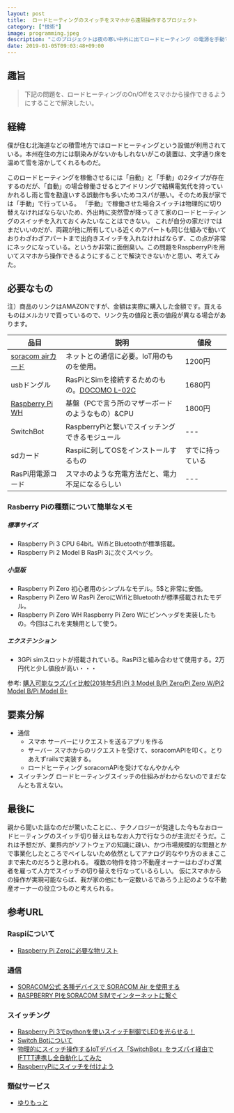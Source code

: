 ```yaml
---
layout: post
title:  ロードヒーティングのスイッチをスマホから遠隔操作するプロジェクト
category: ["技術"]
image: programming.jpeg
description: "このプロジェクトは夜の寒い中外に出てロードヒーティング の電源を手動で切り替えなければならないことへの怒りから生まれました"
date: 2019-01-05T09:03:48+09:00
---
```

## 趣旨
> 下記の問題を、ロードヒーティングのOn/Offをスマホから操作できるようにすることで解決したい。

## 経緯
僕が住む北海道などの積雪地方ではロードヒーティングという設備が利用されている。本州在住の方には馴染みがないかもしれないがこの装置は、文字通り床を温めて雪を溶かしてくれるものだ。

このロードヒーティングを稼働させるには「自動」と「手動」の2タイプが存在するのだが、「自動」の場合稼働させるとアイドリングで結構電気代を持っていかれるし雨と雪を勘違いする誤動作も多いためコスパが悪い。そのため我が家では「手動」で行っている。
「手動」で稼働させた場合スイッチは物理的に切り替えなければならないため、外出時に突然雪が降ってきて家のロードヒーティングのスイッチを入れておくみたいなことはできない。
これが自分の家だけではまだいいのだが、両親が他に所有している近くのアパートも同じ仕組みで動いておりわざわざアパートまで出向きスイッチを入れなければならず、この点が非常にネックになっている。というか非常に面倒臭い。この問題をRaspberryPiを用いてスマホから操作できるようにすることで解決できないかと思い、考えてみた。

## 必要なもの
注）商品のリンクはAMAZONですが、金額は実際に購入した金額です。買えるものはメルカリで買っているので、リンク先の値段と表の値段が異なる場合があります。

|品目|説明|値段|
|---|---|---|
|[soracom airカード](https://www.switch-science.com/catalog/2878/)|ネットとの通信に必要。IoT用のものを使用。|1200円|
|usbドングル|RasPiとSimを接続するためのもの。[DOCOMO L-02C](https://amzn.to/2R8teQC)|1680円|
|[Raspberry Pi WH](https://www.switch-science.com/catalog/3646/)|基盤（PCで言う所のマザーボードのようなもの）&CPU|1800円|
|SwitchBot|RaspberryPiと繋いでスイッチングできるモジュール|---|
|sdカード|Raspiに刺してOSをインストールするもの|すでに持っている|
|RasPi用電源コード|スマホのような充電方法だと、電力不足になるらしい|---|

### Rasberry Piの種類について簡単なメモ
##### 標準サイズ
- Raspberry Pi 3
CPU 64bit。WifiとBluetoothが標準搭載。
- Raspberry Pi 2 Model B
RasPi 3に次ぐスペック。
##### 小型版
- Raspberry Pi Zero
初心者用のシンプルなモデル。5$と非常に安価。
- Raspberry Pi Zero W
RasPi ZeroにWifiとBluetoothが標準搭載されたモデル。
- Raspberry Pi Zero WH
Raspberry Pi Zero Wにピンヘッダを実装したもの。今回はこれを実験用として使う。
##### エクステンション
- 3GPi
simスロットが搭載されている。RasPi3と組み合わせて使用する。2万円代と少し値段が高い・・・


参考: [購入可能なラズパイ比較(2018年5月)Pi 3 Model B/Pi Zero/Pi Zero W/Pi2 Model B/Pi Model B+](https://littlewing.hatenablog.com/entry/2016/01/26/135043)

## 要素分解
- 通信
	- スマホ
サーバーにリクエストを送るアプリを作る
	- サーバー
スマホからのリクエストを受けて、soracomAPIを叩く。とりあえずrailsで実装する。
	- ロードヒーティング
soracomAPiを受けてなんやかんや
- スイッチング
ロードヒーティングスイッチの仕組みがわからないのでまだなんとも言えない。

## 最後に
親から聞いた話なのだが驚いたことに、、テクノロジーが発達した今もなおロードヒーティングのスイッチ切り替えはもなお人力で行なうのが主流だそうだ。これは予想だが、業界内がソフトウェアの知識に疎い、かつ市場規模的な問題とかで事業化したところでペイしないため依然としてアナログ的なやり方のままここまで来たのだろうと思われる。
複数の物件を持つ不動産オーナーはわざわざ業者を雇って人力でスイッチの切り替えを行なっているらしい。
仮にスマホからの操作が実現可能ならば、我が家の他にも一定数いるであろう上記のような不動産オーナーの役立つものと考えられる。

## 参考URL
### Raspiについて
- [Raspberry Pi Zeroに必要な物リスト](https://www.g104robo.com/entry/shopping-list-for-raspberry-pi-zero#USB%E3%83%8F%E3%83%96)
### 通信
- [SORACOM公式 各種デバイスで SORACOM Air を使用する ](https://dev.soracom.io/jp/start/device_setting/)
- [RASPBERRY PIをSORACOM SIMでインターネットに繋ぐ](https://ermine.co.jp/raspberry-pi-soracom-sim/)
### スイッチング
- [Raspberry Pi 3でpythonを使いスイッチ制御でLEDを光らせる！](https://qiita.com/RyosukeKamei/items/5c19819a2153b0a997b6)
- [Switch Botについて](https://yuki-no-yabo.com/switch-bot/)
- [物理的にスイッチ操作するIoTデバイス「SwitchBot」をラズパイ経由でIFTTT連携し全自動化してみた](https://gigazine.net/news/20170907-switchbot-raspberry-pi/)
- [RaspberryPiにスイッチを付けよう](https://deathmarch.net/archives/193)
### 類似サービス
- [ゆりもっと](https://www.ecomott.co.jp/service/yurimott.html)
